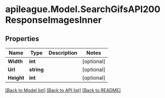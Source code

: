 # apileague.Model.SearchGifsAPI200ResponseImagesInner

## Properties

Name | Type | Description | Notes
------------ | ------------- | ------------- | -------------
**Width** | **int** |  | [optional] 
**Url** | **string** |  | [optional] 
**Height** | **int** |  | [optional] 

[[Back to Model list]](../README.md#documentation-for-models) [[Back to API list]](../README.md#documentation-for-api-endpoints) [[Back to README]](../README.md)

